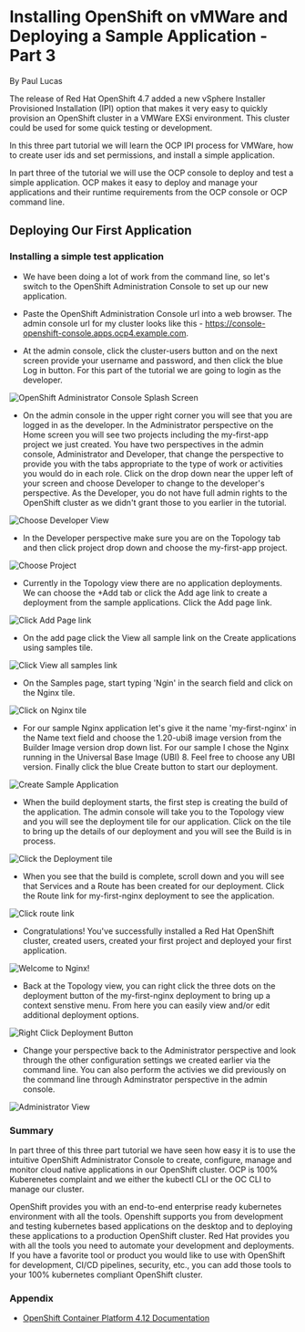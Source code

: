 # Installing OpenShift on vMWare and Deploying a Sample Application - Part 3


By Paul Lucas

The release of Red Hat OpenShift 4.7 added a new vSphere Installer Provisioned Installation (IPI) option that makes it very easy to quickly provision an OpenShift cluster in a VMWare EXSi environment.  This cluster could be used for some quick testing or development.

In this three part tutorial we will learn the OCP IPI process for VMWare, how to create user ids and set permissions, and install a simple application.  

In part three of the tutorial we will use the OCP console to deploy and test a simple application.  OCP makes it easy to deploy and manage your applications and their runtime requirements from the OCP console or OCP command line.  


## Deploying Our First Application

### Installing a simple test application
- We have been doing a lot of work from the command line, so let's switch to the OpenShift Administration Console to set up our new application.

- Paste the OpenShift Administration Console url into a web browser.  The admin console url for my cluster looks like this - https://console-openshift-console.apps.ocp4.example.com. 

- At the admin console, click the cluster-users button and on the next screen provide your username and password, and then click the blue Log in button.  For this part of the tutorial we are going to login as the developer. 

![OpenShift Administrator Console Splash Screen](images/OCP08.png)

- On the admin console in the upper right corner you will see that you are logged in as the developer.  In the Administrator perspective on the Home screen you will see two projects including the my-first-app project we just created.  You have two perspectives in the admin console, Administrator and Developer, that change the perspective to provide you with the tabs appropriate to the type of work or activities you would do in each role.  Click on the drop down near the upper left of your screen and choose Developer to change to the developer's perspective.  As the Developer, you do not have full admin rights to the OpenShift cluster as we didn't grant those to you earlier in the tutorial.

![Choose Developer View](images/OCP09.png)

- In the Developer perspective make sure you are on the Topology tab and then click project drop down and choose the my-first-app project.

![Choose Project](images/OCP10.png)

- Currently in the Topology view there are no application deployments. We can choose the +Add tab or click the Add age link to create a deployment from the sample applications.  Click the Add page link.

![Click Add Page link](images/OCP11.png)

- On the add page click the View all sample link on the Create applications using samples tile.

![Click View all samples link](images/OCP12.png)

- On the Samples page, start typing 'Ngin' in the search field and click on the Nginx tile.

![Click on Nginx tile](images/OCP13.png)

- For our sample Nginx application let's give it the name 'my-first-nginx' in the Name text field and choose the 1.20-ubi8 image version from the Builder Image version drop down list.  For our sample I chose the Nginx running in the Universal Base Image (UBI) 8.  Feel free to choose any UBI version.  Finally click the blue Create button to start our deployment.

![Create Sample Application](images/OCP14.png)

- When the build deployment starts, the first step is creating the build of the application.  The admin console will take you to the Topology view and you will see the deployment tile for our application.  Click on the tile to bring up the details of our deployment and you will see the Build is in process.

![Click the Deployment tile](images/OCP15.png)

- When you see that the build is complete, scroll down and you will see that Services and a Route has been created for our deployment.  Click the Route link for my-first-nginx deployment to see the application.

![Click route link](images/OCP16.png)

- Congratulations!  You've successfully installed a Red Hat OpenShift cluster, created users, created your first project and deployed your first application.

![Welcome to Nginx!](images/OCP17.png)

- Back at the Topology view, you can right click the three dots on the deployment button of the my-first-nginx deployment to bring up a context senstive menu.  From here you can easily view and/or edit additional deployment options.

![Right Click Deployment Button](images/OCP18.png)

- Change your perspective back to the Administrator perspective and look through the other configuration settings we created earlier via the command line.  You can also perform the activies we did previously on the command line through Adminstrator perspective in the admin console.

![Administrator View](images/OCP19.png)

### Summary
In part three of this three part tutorial we have seen how easy it is to use the intuitive OpenShift Administrator Console to create, configure, manage and monitor cloud native applications in our OpenShift cluster. OCP is 100% Kuberenetes complaint and we either the kubectl CLI or the OC CLI to manage our cluster. 

OpenShift provides you with an end-to-end enterprise ready kubernetes environment with all the tools.  Openshift supports you from development and testing kubernetes based applications on the desktop and to deploying these applications to a production OpenShift cluster.  Red Hat provides you with all the tools you need to automate your development and deployments.  If you have a favorite tool or product you would like to use with OpenShift for development, CI/CD pipelines, security, etc., you can add those tools to your 100% kubernetes compliant OpenShift cluster.




 ### Appendix
 - [OpenShift Container Platform 4.12 Documentation](https://docs.openshift.com/container-platform/4.12/welcome/index.html)
